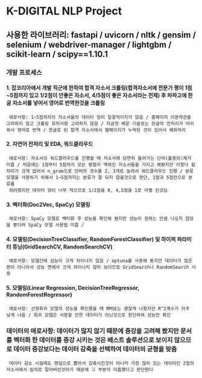 # K-DIGITAL NLP Project
## 사용한 라이브러리: fastapi / uvicorn / nltk / gensim / selenium / webdriver-manager / lightgbm / scikit-learn / scipy==1.10.1

### 개발 프로세스
#### 1. 잡코리아에서 개발 직군에 한하여 합격 자소서 크롤링(합격자소서에 전문가 평이 1점~5점까지 있고 1/2점이 안좋은 자소서, 4/5점이 좋은 자소서라는 전제) 후 파파고에 한글 자소서를 넣어서 영어로 번역한것을 크롤링
     애로사항: 1~5점까지의 자소서들의 데이터 양이 일괄적이지가 않음 / 홈페이지 이용약관을 고려하지 않고 크롤링 유의사항 고려하지 않음 / 지금껏 배운 기술로는 한글의 전처리가 아쉬워서 영어로 번역 / 한글로 된 합격 자소서에서 웹페이지가 누락된 것이 있어서 예외처리
#### 2. 자연어 전처리 및 EDA, 워드클라우드 
     애로사항: 자소서의 워드클라우드를 진행할 때 자소서에 당연히 들어가는 단어(불용어)제거 미흡 / 처음에는 1점부터 5점까지 모든 평점이 맥여진 자소서들을 가지고 해봤지만 이렇다 할 차이가 크게 없어서 n_gram으로 단어의 갯수를 2, 3개로 늘려서 워드클라우드 진행 / 분류 모델을 사용하기 위해서 1~5점까지는 분류가 잘 되지 않을것으로 판단, 1점과 5점만으로 분류를
     하려했지만 데이터 양이 너무 적으므로 1/2점을 0, 4,5점을 1로 라벨 인코딩
#### 3. 벡터화(Doc2Vec, SpaCy) 모델링
     애로사항: SpaCy 모델로 벡터화 후 성능을 확인해 봤지만 성능이 원하는 만큼 나오지 않았을 뿐더러 SpaCy 모델 사용법 미흡 / 
#### 4. 모델링(DecisionTreeClassifier, RandomForestClassifier) 및 하이퍼 파라미터 튜닝(GridSearchCV, RandomSearchCV)
     애로사항: 모델간에 성능이 크게 차이나지 않음 / optuna를 사용해 봤지만 데이터가 많은 편이 아니라서 성능 면에서 크게 차이나지 않아 보이므로 GridSearch나 RandomSearch 사용
#### 5. 모델링(Linear Regression, DecisionTreeRegressor, RandomForestRegressor)
     애로사항: 선형회귀 모델의 성능을 확인했을 때 RMSE는 괜찮게 나왔지만 R^2계수가 아주 낮게 나옴 / 회귀 모델은 사용할 만한 데이터가 아닌것으로 판단하여 성능만 확인 
### 데이터의 애로사항: 데이터가 많지 않기 때문에 증강을 고려해 봤지만 문서를 벡터화 한 데이터를 증강 시키는 것은 베스트 솔루션으로 보이지 않으므로 데이터 증강보다는 데이터 감축을 선택하여 데이터의 균형을 맞춤
     데이터 감소 시킬때도 랜덤으로 뽑아서 감축시킨것이 아니라 가장 많이 있는 데이터인 2점의 자소서에서 임의로 잘라버린것이기 때문에 그 부분이 미흡했다고 판단한다
